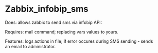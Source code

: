 # Zabbix_infobip_sms

Does: allows zabbix to send sms via infobip API:
 
Requires: mail command; replacing vars values to yours.

Features: logs actions in file; if error occures during SMS sending - sends an email to administrator.
 

